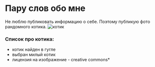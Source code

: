 # Пару слов обо мне 
Не люблю публиковать информацию о себе.
Поэтому публикую фото рандомного котика.
![котик](https://upload.wikimedia.org/wikipedia/commons/a/a3/Redhead_Cat_%28%D0%A0%D1%8B%D0%B6%D0%B8%D0%B9_%D0%9A%D0%BE%D1%82%29.jpg) 
### Список про котика:
* котик найден в гугле 
* выбран милый котик
* лицензия на изображение - creative commons*